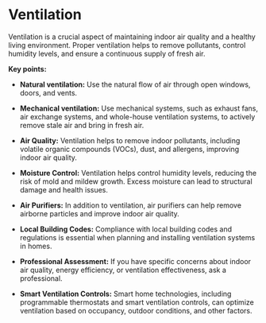 # Ventilation

Ventilation is a crucial aspect of maintaining indoor air quality and a healthy living environment. Proper ventilation helps to remove pollutants, control humidity levels, and ensure a continuous supply of fresh air.

**Key points:**

* **Natural ventilation:** Use the natural flow of air through open windows, doors, and vents.

* **Mechanical ventilation:** Use mechanical systems, such as exhaust fans, air exchange systems, and whole-house ventilation systems, to actively remove stale air and bring in fresh air.

* **Air Quality:** Ventilation helps to remove indoor pollutants, including volatile organic compounds (VOCs), dust, and allergens, improving indoor air quality.

* **Moisture Control:** Ventilation helps control humidity levels, reducing the risk of mold and mildew growth. Excess moisture can lead to structural damage and health issues.

* **Air Purifiers:** In addition to ventilation, air purifiers can help remove airborne particles and improve indoor air quality.

* **Local Building Codes:** Compliance with local building codes and regulations is essential when planning and installing ventilation systems in homes.

* **Professional Assessment:** If you have specific concerns about indoor air quality, energy efficiency, or ventilation effectiveness, ask a professional.

* **Smart Ventilation Controls:** Smart home technologies, including programmable thermostats and smart ventilation controls, can optimize ventilation based on occupancy, outdoor conditions, and other factors.

